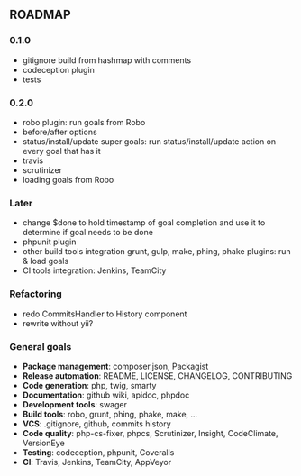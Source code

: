 ROADMAP
-------

### 0.1.0

- gitignore build from hashmap with comments
- codeception plugin
- tests

### 0.2.0

- robo plugin: run goals from Robo
- before/after options
- status/install/update super goals: run status/install/update action on every goal that has it
- travis
- scrutinizer
- loading goals from Robo

### Later

- change $done to hold timestamp of goal completion and use it to determine if goal needs to be done
- phpunit plugin
- other build tools integration grunt, gulp, make,  phing, phake plugins: run & load goals
- CI tools integration: Jenkins, TeamCity

### Refactoring

- redo CommitsHandler to History component
- rewrite without yii?

### General goals

- **Package management**: composer.json, Packagist
- **Release automation**: README, LICENSE, CHANGELOG, CONTRIBUTING
- **Code generation**: php, twig, smarty
- **Documentation**: github wiki, apidoc, phpdoc
- **Development tools**: swager
- **Build tools**: robo, grunt, phing, phake, make, ...
- **VCS**: .gitignore, github, commits history
- **Code quality**: php-cs-fixer, phpcs, Scrutinizer, Insight, CodeClimate, VersionEye
- **Testing**: codeception, phpunit, Coveralls
- **CI**: Travis, Jenkins, TeamCity, AppVeyor

